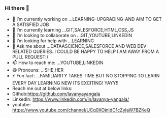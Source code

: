 ### Hi there 👋


<!-- **lavanyayangala/lavanyayangala** is a ✨ _special_ ✨ repository because its `README.md` (this file) appears on your GitHub profile. -->

<!-- Here are some ideas to get you started: -->

- 🔭 I’m currently working on ...LEARNING-UPGRADING-AND AIM TO GET A SATISFIED JOB
- 🌱 I’m currently learning ...GIT,SALESFORCE,HTML,CSS,JS
- 👯 I’m looking to collaborate on ...GIT,YOUTUBE,LINKEDIN
- 🤔 I’m looking for help with ...LEARNING
- 💬 Ask me about ...DATAASCIENCE,SALESFORCE AND WEB DEV RELATED QUERIES..I COULD BE HAPPY TO HELP I AM AWAY FROM A PULL REQUEST:)
- 📫 How to reach me: ...YOUTUBE,LINKEDIN
- 😄 Pronouns: ...SHE,HER
- ⚡ Fun fact: ...FAMILIARITY TAKES TIME BUT NO STOPPING TO LEARN EVERY DAY LEARNING NEW ITS EXCITING! YAYY!!
- Reach me out at below links:
- Github:https://github.com/lavanyayangala
- LinkedIn: https://www.linkedin.com/in/lavanya-yangala/
- youtube: https://www.youtube.com/channel/UCq0XOjnIdC1cZyIaW7BZKeQ

